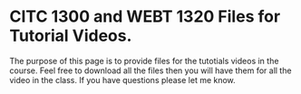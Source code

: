 # CITC 1300 and WEBT 1320 Files for Tutorial Videos.
The purpose of this page is to provide files for the tutotials videos in the course.
Feel free to download all the files then you will have them for all the video in the class.
If you have questions please let me know.
